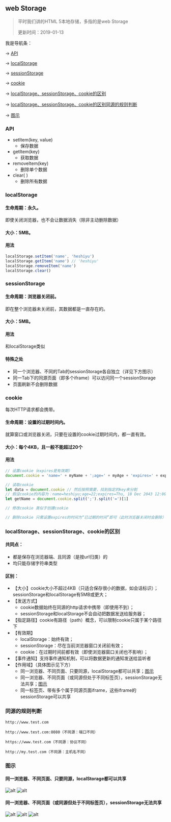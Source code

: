 ## web Storage
> 平时我们讲的HTML 5本地存储，多指的是web Storage
> 
> 更新时间：2019-01-13

我是导航条：

-> [API](#API)

-> [localStorage](#localStorage)

-> [sessionStorage](#sessionStorage)

-> [cookie](#cookie)

-> [localStorage、sessionStorage、cookie的区别](#localStorage、sessionStorage、cookie的区别)

-> [localStorage、sessionStorage、cookie的区别同源的规则判断](#同源的规则判断)

-> [图示](#图示)

### API
 - setItem(key, value)
    - 保存数据
 - getItem(key)
    - 获取数据
 - removeItem(key)
    - 删除单个数据
 - clear( )
    - 删除所有数据

### localStorage
#### 生命周期：永久。
即使关闭浏览器，也不会让数据消失（除非主动删除数据）

#### 大小：5MB。

#### 用法
```js
localStorage.setItem('name', 'heshiyu')
localStorage.getItem('name') // 'heshiyu'
localStorage.removeItem('name')
localStorage.clear()
```

### sessionStorage
#### 生命周期：浏览器关闭前。
即在整个浏览器未关闭前，其数据都是一直存在的。

#### 大小：5MB。

#### 用法
和localStorage类似

#### 特殊之处
 - 同一个浏览器、不同的Tab的sessionStorage各自独立（详见下方图示）
 - 同一Tab下的同源页面（即多个iframe）可以访问同一个sessionStorage
 - 页面刷新不会删除数据

### cookie
每次HTTP请求都会携带。
#### 生命周期：设置的过期时间内。
就算窗口或浏览器关闭，只要在设置的cookie过期时间内，都一直有效。

#### 大小：每个4KB，且一般不能超过20个

#### 用法
```js
// 设置cookie（expires是有效期）
document.cookie = 'name=' + myName + ';age=' + myAge + 'expires=' + exp.toGTMString()

// 读取cookie
let data = document.cookie // 然后按照需要，找到指定的key来分割
// 假设cookie的内容为：name=heshiyu;age=22;expires=Thu, 18 Dec 2043 12:00:00 GMT
let getName = document.cookie.split(';').split('=')[1]

// 修改cookie 类似于创建cookie

// 删除cookie 只需设置expires的时间为“已过期的时间”即可（此时浏览器关闭时会删除）
```

### localStorage、sessionStorage、cookie的区别
#### 共同点：
 - 都是保存在浏览器端、且同源（是按url归类）的
 - 均只能存储字符串类型

#### 区别：
 - 【大小】cookie大小不超过4KB（只适合保存很小的数据，如会话标识）；sessionStorage和localStorage有5MB或更大；
 - 【发送方式】
    - cookie数据始终在同源的http请求中携带（即使用不到）；
    - sessionStorage和localStorage不会自动把数据发送给服务器；
 - 【指定路径】cookie有路径（path）概念，可以限制cookie只属于某个路径下
 - 【有效期】
    - localStorage：始终有效；
    - sessionStorage：尽在当前浏览器窗口关闭前有效；
    - cookie：在过期时间前都有效（即使浏览器窗口关闭也不影响）；
 - 【事件通知】支持事件通知机制，可以将数据更新的通知发送给监听者
 - 【作用域】（具体图示见下方）
    - 同一浏览器、不同页面、只要同源，localStorage都可以共享；[图示](#图示)
    - 同一浏览器、不同页面（或同源但处于不同标签页），sessionStorage无法共享；[图示](#图示)
    - 同一标签页、带有多个属于同源页面iframe，这些iframe的sessionStorage可以共享

 ### 同源的规则判断
 ```
 http://www.test.com

 http://www.test.com:8080（不同源：端口不同）

 https://www.test.com（不同源：协议不同）

 http://my.test.com（不同源：主机名不同）
 ```

### 图示
#### 同一浏览器、不同页面、只要同源，localStorage都可以共享
![alt](./img/webStorage-1.png)
![alt](./img/webStorage-2.png)

#### 同一浏览器、不同页面（或同源但处于不同标签页），sessionStorage无法共享
![alt](./img/webStorage-3.png)
![alt](./img/webStorage-5.png)
![alt](./img/webStorage-4.png)
